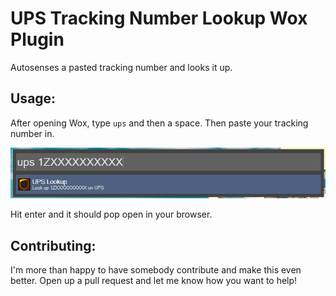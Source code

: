 # UPS Tracking Number Lookup Wox Plugin

Autosenses a pasted tracking number and looks it up.

## Usage:

After opening Wox, type `ups` and then a space.  Then paste your tracking number in.

![Example of using the plugin](Images/example1.png)

Hit enter and it should pop open in your browser.

## Contributing:

I'm more than happy to have somebody contribute and make this even better.  Open up a pull request and let me know how you want to help!